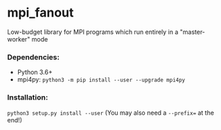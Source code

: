 # mpi_fanout

Low-budget library for MPI programs which run entirely in a "master-worker" mode

### Dependencies:

- Python 3.6+
- mpi4py: `python3 -m pip install --user --upgrade mpi4py`

### Installation:

`python3 setup.py install --user` (You may also need a `--prefix=` at the end!)
